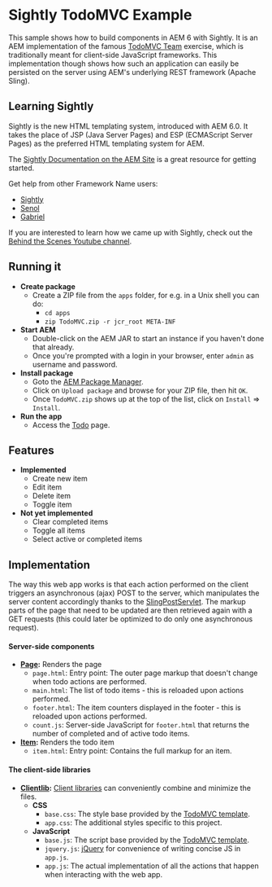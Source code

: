 # Sightly TodoMVC Example

This sample shows how to build components in AEM 6 with Sightly. It is an AEM implementation of the famous [TodoMVC Team](http://todomvc.com) exercise, which is traditionally meant for client-side JavaScript frameworks. This implementation though shows how such an application can easily be persisted on the server using AEM's underlying REST framework (Apache Sling).

## Learning Sightly

Sightly is the new HTML templating system, introduced with AEM 6.0. It takes the place of JSP (Java Server Pages) and ESP (ECMAScript Server Pages) as the preferred HTML templating system for AEM.

The [Sightly Documentation on the AEM Site](http://docs.adobe.com/docs/en/aem/6-0/develop/sightly.html) is a great resource for getting started.

Get help from other Framework Name users:

* [Sightly](https://twitter.com/sightlyio)
* [Senol](https://twitter.com/thelabertasch)
* [Gabriel](https://twitter.com/gabrielwalt)

If you are interested to learn how we came up with Sightly, check out the [Behind the Scenes Youtube channel](https://www.youtube.com/playlist?list=PLkBe8kbE_7-xeo5uNJVE4uZXRpOpCA0J8).

## Running it

* **Create package**
  * Create a ZIP file from the `apps` folder, for e.g. in a Unix shell you can do:
    * `cd apps`
    * `zip TodoMVC.zip -r jcr_root META-INF`
* **Start AEM**
  * Double-click on the AEM JAR to start an instance if you haven't done that already.
  * Once you're prompted with a login in your browser, enter `admin` as username and password.
* **Install package**
  * Goto the [AEM Package Manager](http://localhost:4502/crx/packmgr/index.jsp).
  * Click on `Upload package` and browse for your ZIP file, then hit `OK`.
  * Once `TodoMVC.zip` shows up at the top of the list, click on `Install` => `Install`.
* **Run the app**
  * Access the [Todo](http://localhost:4502/content/todo.html) page.

## Features

* **Implemented**
  * Create new item
  * Edit item
  * Delete item
  * Toggle item
* **Not yet implemented**
  * Clear completed items
  * Toggle all items
  * Select active or completed items

## Implementation

The way this web app works is that each action performed on the client triggers an asynchronous (ajax) POST to the server, which manipulates the server content accordingly thanks to the [SlingPostServlet](http://sling.apache.org/documentation/bundles/manipulating-content-the-slingpostservlet-servlets-post.html). The markup parts of the page that need to be updated are then retrieved again with a GET requests (this could later be optimized to do only one asynchronous request).

#### Server-side components
* **[Page](http://localhost:4502/crx/de/index.jsp#/apps/todo/components/page):** Renders the page
  * `page.html`: Entry point: The outer page markup that doesn't change when todo actions are performed.
  * `main.html`: The list of todo items - this is reloaded upon actions performed.
  * `footer.html`: The item counters displayed in the footer - this is reloaded upon actions performed.
  * `count.js`: Server-side JavaScript for `footer.html` that returns the number of completed and of active todo items.
* **[Item](http://localhost:4502/crx/de/index.jsp#/apps/todo/components/item):** Renders the todo item
  * `item.html`: Entry point: Contains the full markup for an item.

#### The client-side libraries
* **[Clientlib](http://localhost:4502/crx/de/index.jsp#/etc/designs/todo/clientlib):** [Client libraries](http://dev.day.com/docs/en/cq/current/developing/clientlibs.html) can conveniently combine and minimize the files.
  * **CSS**
    * `base.css`: The style base provided by the [TodoMVC template](https://github.com/tastejs/todomvc/tree/gh-pages/template).
    * `app.css`: The additional styles specific to this project.
  * **JavaScript**
    * `base.js`: The script base provided by the [TodoMVC template](https://github.com/tastejs/todomvc/tree/gh-pages/template).
    * `jquery.js`: [jQuery](http://jquery.com/) for convenience of writing concise JS in `app.js`.
    * `app.js`: The actual implementation of all the actions that happen when interacting with the web app.
